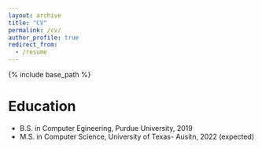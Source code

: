 ```yaml
---
layout: archive
title: "CV"
permalink: /cv/
author_profile: true
redirect_from:
  - /resume
---
```


{% include base_path %}

Education
======
* B.S. in Computer Egineering, Purdue University, 2019
* M.S. in Computer Science, University of Texas- Ausitn, 2022 (expected)

